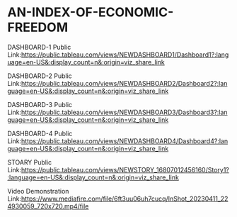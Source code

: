 # AN-INDEX-OF-ECONOMIC-FREEDOM



DASHBOARD-1 Public Link:https://public.tableau.com/views/NEWDASHBOARD1/Dashboard1?:language=en-US&:display_count=n&:origin=viz_share_link

DASHBOARD-2 Public Link:https://public.tableau.com/views/NEWDASHBOARD2/Dashboard2?:language=en-US&:display_count=n&:origin=viz_share_link

DASHBOARD-3 Public Link:https://public.tableau.com/views/NEWDASHBOARD3/Dashboard3?:language=en-US&:display_count=n&:origin=viz_share_link

DASHBOARD-4 Public Link:https://public.tableau.com/views/NEWDASHBOARD4/Dashboard4?:language=en-US&:display_count=n&:origin=viz_share_link

STOARY Public Link:https://public.tableau.com/views/NEWSTORY_16807012456160/Story1?:language=en-US&:display_count=n&:origin=viz_share_link

Video Demonstration Link:https://www.mediafire.com/file/6ft3uu06uh7cucq/InShot_20230411_224930059_720x720.mp4/file
